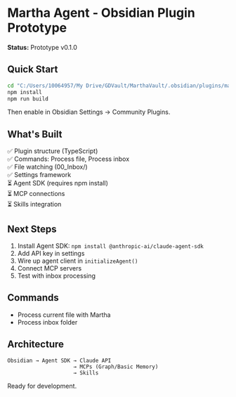 # Martha Agent - Obsidian Plugin Prototype

**Status:** Prototype v0.1.0

## Quick Start

```bash
cd "C:/Users/10064957/My Drive/GDVault/MarthaVault/.obsidian/plugins/martha-agent"
npm install
npm run build
```

Then enable in Obsidian Settings → Community Plugins.

## What's Built

✅ Plugin structure (TypeScript)  
✅ Commands: Process file, Process inbox  
✅ File watching (00_Inbox/)  
✅ Settings framework  
⏳ Agent SDK (requires npm install)  
⏳ MCP connections  
⏳ Skills integration

## Next Steps

1. Install Agent SDK: `npm install @anthropic-ai/claude-agent-sdk`
2. Add API key in settings
3. Wire up agent client in `initializeAgent()`
4. Connect MCP servers
5. Test with inbox processing

## Commands

- Process current file with Martha
- Process inbox folder

## Architecture

```
Obsidian → Agent SDK → Claude API
                     → MCPs (Graph/Basic Memory)
                     → Skills
```

Ready for development.
